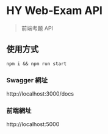 # HY Web-Exam API

> 前端考題 API

## 使用方式

```javascript=
npm i && npm run start
```

### Swagger 網址 
http://localhost:3000/docs

### 前端網址 
http://localhost:5000

